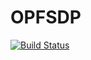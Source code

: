 # OPFSDP

[![Build Status](https://github.com/charlyalizadeh/OPFSDP.jl/actions/workflows/CI.yml/badge.svg?branch=main)](https://github.com/charlyalizadeh/OPFSDP.jl/actions/workflows/CI.yml?query=branch%3Amain)
